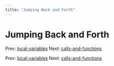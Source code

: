 ```yaml
---
title: "Jumping Back and Forth"
---
```


# Jumping Back and Forth

Prev: [local-variables](local-variables.md)
Next: [calls-and-functions](calls-and-functions.md)

Prev: [local-variables](local-variables.md)
Next: [calls-and-functions](calls-and-functions.md)
